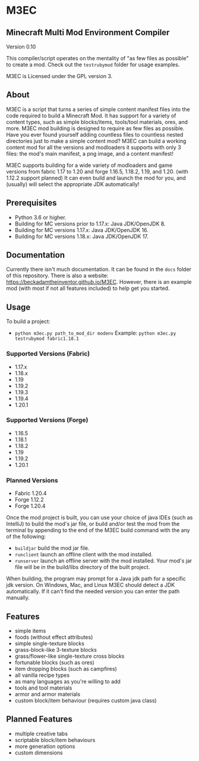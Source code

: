 # M3EC

## Minecraft Multi Mod Environment Compiler
Version 0.10

This compiler/script operates on the mentality of "as few files as possible" to create a mod.
Check out the `testrubymod` folder for usage examples.

M3EC is Licensed under the GPL version 3.


## About
M3EC is a script that turns a series of simple content manifest files into the code required to build a Minecraft Mod. It has support for a variety of content types, such as simple blocks/items, tools/tool materials, ores, and more.
M3EC mod building is designed to require as few files as possible. Have you ever found yourself adding countless files to countless nested directories just to make a simple content mod? M3EC can build a working content mod for all the versions and modloaders it supports with only 3 files: the mod's main manifest, a png image, and a content manifest!

M3EC supports building for a wide variety of modloaders and game versions from fabric 1.17 to 1.20 and forge 1.16.5, 1.18.2, 1.19, and 1.20. (with 1.12.2 support planned) It can even build and launch the mod for you, and (usually) will select the appropriate JDK automatically!


## Prerequisites
- Python 3.6 or higher.
- Building for MC versions prior to 1.17.x: Java JDK/OpenJDK 8.
- Building for MC versions 1.17.x: Java JDK/OpenJDK 16.
- Building for MC versions 1.18.x: Java JDK/OpenJDK 17.


## Documentation
Currently there isn't much documentation. It can be found in the `docs` folder of this repository.
There is also a website: https://beckadamtheinventor.github.io/M3EC.
However, there is an example mod (with most if not all features included) to help get you started.

## Usage
To build a project:
+ `python m3ec.py path_to_mod_dir modenv`
Example:
`python m3ec.py testrubymod fabric1.18.1`


### Supported Versions (Fabric)
- 1.17.x
- 1.18.x
- 1.19
- 1.19.2
- 1.19.3
- 1.19.4
- 1.20.1

### Supported Versions (Forge)
- 1.16.5
- 1.18.1
- 1.18.2
- 1.19
- 1.19.2
- 1.20.1

### Planned Versions
- Fabric 1.20.4
- Forge 1.12.2
- Forge 1.20.4


Once the mod project is built, you can use your choice of java IDEs (such as IntelliJ) to build the mod's jar file, or build and/or test the mod from the terminal by appending to the end of the M3EC build command with the any of the following:
- `buildjar` build the mod jar file.
- `runclient` launch an offline client with the mod installed.
- `runserver` launch an offline server with the mod installed.
Your mod's jar file will be in the build/libs directory of the built project.

When building, the program may prompt for a Java jdk path for a specific jdk version.
On Windows, Mac, and Linux M3EC should detect a JDK automatically. If it can't find the needed version you can enter the path manually.



## Features
- simple items
- foods (without effect attributes)
- simple single-texture blocks
- grass-block-like 3-texture blocks
- grass/flower-like single-texture cross blocks
- fortunable blocks (such as ores)
- item dropping blocks (such as campfires)
- all vanilla recipe types
- as many languages as you're willing to add
- tools and tool materials
- armor and armor materials
- custom block/item behaviour (requires custom java class)

## Planned Features
- multiple creative tabs
- scriptable block/item behaviours
- more generation options
- custom dimensions
